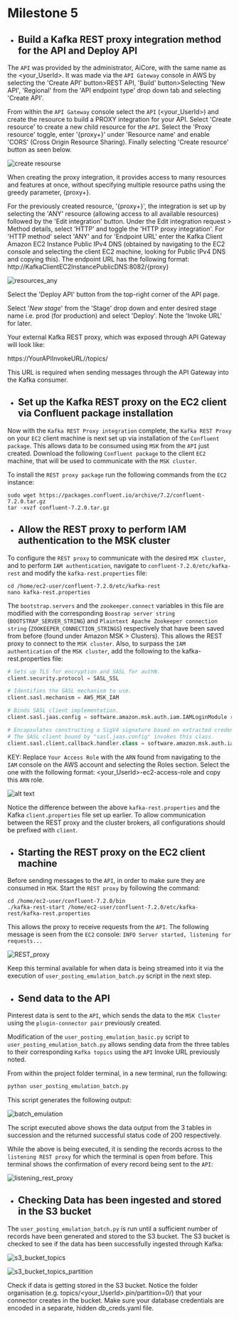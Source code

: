 # Milestone 5

- ## Build a Kafka REST proxy integration method for the API and Deploy API

The `API` was provided by the administrator, AiCore, with the same name as the <your_UserId>. It was made via the `API Gateway` console in AWS by selecting the 'Create API' button>REST API, 'Build' button>Selecting 'New API', 'Regional' from the 'API endpoint type' drop down tab and selecting 'Create API'.

From within the `API Gateway` console select the `API` (<your_UserId>) and create the resource to build a PROXY integration for your API. Select 'Create resource' to create a new child resource for the `API`. Select the 'Proxy resource' toggle, enter '{proxy+}' under 'Resource name' and enable 'CORS' (Cross Origin Resource Sharing). Finally selecting 'Create resource' button as seen below.

![create resourse](../Images/05_create_resource.jpg)

When creating the proxy integration, it provides access to many resources and features at once, without specifying multiple resource paths using the greedy parameter, {proxy+}. 

For the previously created resource, '{proxy+}', the integration is set up by selecting the 'ANY' resource (allowing access to all available resources) followed by the 'Edit integration' button. Under the Edit integration request > Method details, select 'HTTP' and toggle the 'HTTP proxy integration'. For 'HTTP method' select 'ANY' and for 'Endpoint URL' enter the Kafka Client Amazon EC2 Instance Public IPv4 DNS (obtained by navigating to the EC2 console and selecting the client EC2 machine, looking for Public IPv4 DNS and copying this). The endpoint URL has the following format: http://KafkaClientEC2InstancePublicDNS:8082/{proxy}

![resources_any](../Images/06_resources_any.jpg)

Select the 'Deploy API' button from the top-right corner of the API page.

Select '*New stage*' from the 'Stage' drop down and enter desired stage name i.e. prod (for production) and select 'Deploy'. Note the 'Invoke URL' for later.

Your external Kafka REST proxy, which was exposed through API Gateway will look like:

https://YourAPIInvokeURL/<prod>/topics/<AllYourTopics>

This URL is required when sending messages through the API Gateway into the Kafka consumer.

- ## Set up the Kafka REST proxy on the EC2 client via Confluent package installation

Now with the `Kafka REST Proxy integration` complete, the `Kafka REST Proxy` on your `EC2` client machine is next set up via installation of the `Confluent package`. This allows data to be consumed using `MSK` from the `API` just created. Download the following `Confluent package` to the client `EC2` machine, that will be used to communicate with the `MSK cluster`.

To install the `REST proxy package` run the following commands from the `EC2` instance:

```wsl
sudo wget https://packages.confluent.io/archive/7.2/confluent-7.2.0.tar.gz
tar -xvzf confluent-7.2.0.tar.gz 
```
- ## Allow the REST proxy to perform IAM authentication to the MSK cluster 

To configure the `REST proxy` to communicate with the desired `MSK cluster`, and to perform `IAM authentication`, navigate to `confluent-7.2.0/etc/kafka-rest` and modify the `kafka-rest.properties` file:

```wsl
cd /home/ec2-user/confluent-7.2.0/etc/kafka-rest
nano kafka-rest.properties
```

The `bootstrap.servers` and the `zookeeper.connect` variables in this file are modified with the corresponding `Boostrap server string` (`BOOTSTRAP_SERVER_STRING`) and `Plaintext Apache Zookeeper connection string` (`ZOOKEEPER_CONNECTION_STRINGS`) respectively that have been saved from before (found under Amazon MSK > Clusters). This allows the REST proxy to connect to the `MSK cluster`. Also, to surpass the `IAM authentication` of the `MSK cluster`, add the following to the kafka-rest.properties file:

```python
# Sets up TLS for encryption and SASL for authN.
client.security.protocol = SASL_SSL

# Identifies the SASL mechanism to use.
client.sasl.mechanism = AWS_MSK_IAM

# Binds SASL client implementation.
client.sasl.jaas.config = software.amazon.msk.auth.iam.IAMLoginModule required awsRoleArn="Your Access Role";

# Encapsulates constructing a SigV4 signature based on extracted credentials.
# The SASL client bound by "sasl.jaas.config" invokes this class.
client.sasl.client.callback.handler.class = software.amazon.msk.auth.iam.IAMClientCallbackHandler
```

KEY: Replace `Your Access Role` with the `ARN` found from navigating to the `IAM` console on the AWS account and selecting the Roles section. Select the one with the following format: <your_UserId>-ec2-access-role and copy this `ARN` role.

![alt text](../Images/07_kafka-rest_properties.jpg)

Notice the difference between the above `kafka-rest.properties` and the Kafka `client.properties` file set up earlier. To allow communication between the REST proxy and the cluster brokers, all configurations should be prefixed with `client`.

- ## Starting the REST proxy on the EC2 client machine

Before sending messages to the `API`, in order to make sure they are consumed in `MSK`. Start the `REST proxy` by following the command:

```wsl
cd /home/ec2-user/confluent-7.2.0/bin
./kafka-rest-start /home/ec2-user/confluent-7.2.0/etc/kafka-rest/kafka-rest.properties
```

This allows the proxy to receive requests from the `API`. The following message is seen from the `EC2` console: `INFO Server started, listening for requests... `

![REST_proxy](../Images/08_rest_proxy.jpg)

Keep this terminal available for when data is being streamed into it via the execution of `user_posting_emulation_batch.py` script in the next step.

- ## Send data to the API

Pinterest data is sent to the `API`, which sends the data to the `MSK Cluster` using the `plugin-connector pair` previously created.

Modification of the `user_posting_emulation_basic.py` script to `user_posting_emulation_batch.py` allows sending data from the three tables to their corresponding `Kafka topics` using the `API` Invoke URL previously noted.

From within the project folder terminal, in a new terminal, run the following:

```python
python user_posting_emulation_batch.py
```

This script generates the following output:

![batch_emulation](../Images/09_batch_emulation.jpg)

The script executed above shows the data output from the 3 tables in succession and the returned successful status code of 200 respectively.

While the above is being executed, it is sending the records across to the `listening REST proxy` for which the terminal is open from before. This terminal shows the confirmation of every record being sent to the `API`:

![listening_rest_proxy](../Images/10_listening_rest_proxy.jpg)

- ## Checking Data has been ingested and stored in the S3 bucket

The `user_posting_emulation_batch.py` is run until a sufficient number of records have been generated and stored to the S3 bucket. The S3 bucket is checked to see if the data has been successfully ingested through Kafka:

![s3_bucket_topics](../Images/11_s3_bucket_topics.jpg)

![s3_bucket_topics_partition](../Images/12_s3_bucket_topics_partition.jpg)

Check if data is getting stored in the S3 bucket. Notice the folder organisation (e.g. topics/<your_UserId>.pin/partition=0/) that your connector creates in the bucket. Make sure your database credentials are encoded in a separate, hidden db_creds.yaml file.
